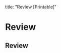 <frontmatter>
title: "Review [Printable]"
</frontmatter>

<link rel="stylesheet" href="{{baseUrl}}/css/textbook.css">

<div class="website-content">

<div id="main">

# Review

## Review

<include src="review/unit-inParent-asFlat-print.md" boilerplate />

</div>

</div>

